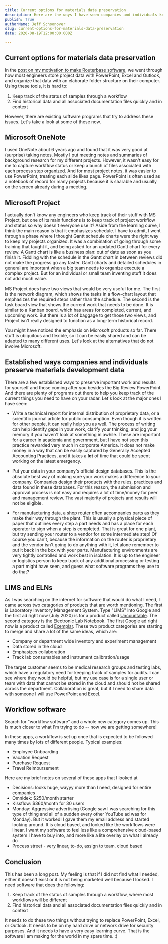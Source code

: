 ```yaml
---
title: Current options for materials data preservation
description: Here are the ways I have seen companies and individuals keep track of their materials development data
publish: True
authorName: Jeff Schoonover
slug: current-options-for-materials-data-preservation
date: 2020-08-19T12:00:00.000Z

---
```


## Current options for materials data preservation

In the [post on my motivation to make Routerbase software](posts/motivation-to-make-routerbase), we went through how most engineers store project data with PowerPoint, Excel and Outlook, and organize that data with an elaborate folder structure on their computer.  Using these tools, it is hard to:

1. Keep track of the status of samples through a workflow
2. Find historical data and all associated documentation files quickly and in context

However, there are existing software programs that try to address these issues.  Let's take a look at some of these now.

## Microsoft OneNote

I used OneNote about 6 years ago and found that it was very good at (surprise) taking notes.  Mostly I put meeting notes and summaries of background research for my different projects.  However, it wasn't easy for me to capture workflow status or keep a bunch of files associated with each process step organized.  And for most project notes, it was easier to use PowerPoint, treating each slide likea page.  PowerPoint is often used as a notebook of record for many projects because it is sharable and usually on the screen already during a meeting.

## Microsoft Project

I actually don't know any engineers who keep track of their stuff with MS Project, but one of its main functions is to keep track of project workflow and status so why doesn't everyone use it?  Aside from the learning curve, I think the main reason is that it emphasizes schedule.  I have to admit, I went through a phase where I thought Gantt schedule charts were the right way to keep my projects organized.  It was a combination of going through some training that taught it, and being asked for an updated Gantt chart for every review.  A Gantt chart is like a business plan: out of date as soon as you finish it.  Fiddling with the schedule in the Gantt chart in between reviews did not make the progress go any faster.  Gantt charts and detailed schedules in general are important when a big team needs to organize execute a complex project.  But for an individual or small team inventing stuff it does not add much value.

MS Project does have two views that would be very useful for me.  The first is the network diagram, which shows the tasks in a flow-chart layout that emphasizes the required steps rather than the schedule.  The second is the task board view that shows the current work that needs to be done.  It is similar to a Kanban board, which has areas for completed, current, and upcoming work.  But there is a lot of baggage to get those two views, and Project isn't really designed to function as a long-term historical record.

You might have noticed the emphasis on Microsoft products so far.  There stuff is ubiquitous and flexible, so it can be easily shared and can be adapted to many different uses.  Let's look at the alternatives that do not involve Microsoft.

## Established ways companies and individuals preserve materials development data

There are a few established ways to preserve important work and results for yourself and those coming after you besides the Big Review PowerPoint.  And there are plenty of programs out there to help you keep track of the current things you need to have on your radar.  Let's look at the major ones I have seen:

- Write a technical report for internal distribution of proprietary data, or a scientific journal article for public consumption.  Even though it is written for other people, it can really help you as well.  The process of writing can help identify gaps in your work, clarify your thinking, and jog your memory if you haven't look at something in awhile.  These are important for a career in academia and government, but I have not seen this practice rewarded very much in corporate America.  It does not make money in a way that can be easily captured by Generally Accepted Accounting Practices, and it takes a **lot** of time that could be spent working on the latest emergency.

- Put your data in your company's official design databases.  This is the absolute best way of making sure your work makes a difference to your company.  Companies design their products with the rules, practices and data found in these databases.  For this reason, the submission and approval process is not easy and requires a lot of time/money for peer and management review.  The vast majority of projects and results will not be eligible.

- For manufacturing data, a shop router often accompanies parts as they make their way through the plant.  This is usually a physical piece of paper that outlines every step a part needs and has a place for each operator to sign when a step is completed.  That is great for one plant, but try sending your router to a vendor for some intermediate step!  Of course you can't, because the information on the router is proprietary and the vendor isn't going to do anything with it, let alone remember to put it back in the box with your parts.  Manufacturing environments are very tightly controlled and work best in isolation.  It is up to the engineer or logistics person to keep track of any additional processing or testing a part might have seen, and guess what software programs they use to do that?

## LIMS and ELNs

As I was searching on the internet for software that would do what I need, I came across two catagories of products that are worth mentioning.  The first is Laboratory Inventory Management System.  Type "LIMS" into Google and the first ad right now (July 2020) is for a product called [Uncountable](www.uncountable.com).  The second category is the Electronic Lab Notebook.  The first Google ad right now is a product called [Exemplar](https://exemplareln.com/).  These two product categories are starting to merge and share a lot of the same ideas, which are:

- Company or department wide inventory and experiment management
- Data stored in the cloud
- Emphasizes collaboration
- Track lab consumables and instrument calibration/usage

The target customer seems to be medical research groups and testing labs, which have a regulatory need for keeping track of samples for audits.  I can see where they would be helpful, but my use case is for a single user or team with data that cannot be stored in the cloud and should not be shared across the department.  Collaboration is great, but if I need to share data with someone I will use PowerPoint and Excel.

## Workflow software

Search for "workflow software" and a whole new category comes up.  This is much closer to what I'm trying to do -- now we are getting somewhere!  

In these apps, a workflow is set up once that is expected to be followed many times by lots of different people.  Typical examples:

- Employee Onboarding
- Vacation Request
- Purchase Request
- Travel Reimbursement

Here are my brief notes on several of these apps that I looked at

- Decisions: looks huge, wayyy more than I need, designed for entire companies
- Omnidek: $250/month starter
- Kissflow: $360/month for 30 users
- Monday: Aggressive advertising (Google saw I was searching for this type of thing and all of a sudden every other YouTube ad was for Monday).  But it worked!  I gave them my email address and started looking around.  It is cloud based, and looked like the workflows were linear.  I want my software to feel less like a comprehensive cloud-based system I have to buy into, and more like a lite overlay on what I already do
- Process street - very linear, to-do, assign to team.  cloud based

## Conclusion

This has been a long post.  My feeling is that if I did not find what I needed, either it doesn't exist or it is not being marketed well because I looked.  I need software that does the following:

1. Keep track of the status of samples through a workflow, where most workflows will be different
2. Find historical data and all associated documentation files quickly and in context

It needs to do these two things without trying to replace PowerPoint, Excel, or Outlook.  It needs to be on my hard drive or network drive for security purposes.  And it needs to have a very easy learning curve.  That is the software I am making for the world in my spare time.  :)
